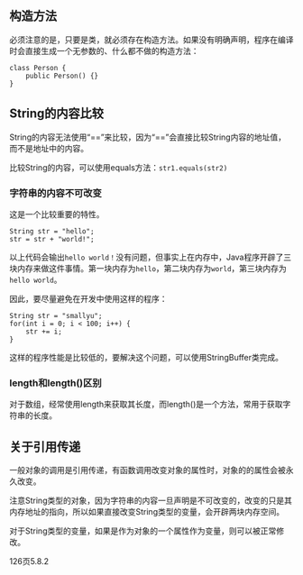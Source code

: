 ## 构造方法

必须注意的是，只要是类，就必须存在构造方法。如果没有明确声明，程序在编译时会直接生成一个无参数的、什么都不做的构造方法：

```
class Person {
    public Person() {}
}
```

## String的内容比较

String的内容无法使用“==”来比较，因为“==”会直接比较String内容的地址值，而不是地址中的内容。

比较String的内容，可以使用equals方法：`str1.equals(str2)`

### 字符串的内容不可改变

这是一个比较重要的特性。

```
String str = "hello";
str = str + "world!";
```

以上代码会输出`hello world！`没有问题，但事实上在内存中，Java程序开辟了三块内存来做这件事情。第一块内存为`hello`，第二块内存为`world`，第三块内存为`hello world`。

因此，要尽量避免在开发中使用这样的程序：

```
String str = "smallyu";
for(int i = 0; i < 100; i++) {
    str += i;
}
```

这样的程序性能是比较低的，要解决这个问题，可以使用StringBuffer类完成。

### length和length()区别

对于数组，经常使用length来获取其长度，而length()是一个方法，常用于获取字符串的长度。

## 关于引用传递

一般对象的调用是引用传递，有函数调用改变对象的属性时，对象的的属性会被永久改变。

注意String类型的对象，因为字符串的内容一旦声明是不可改变的，改变的只是其内存地址的指向，所以如果直接改变String类型的变量，会开辟两块内存空间。

对于String类型的变量，如果是作为对象的一个属性作为变量，则可以被正常修改。


126页5.8.2

